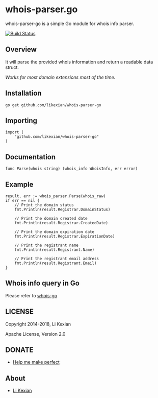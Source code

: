 # whois-parser.go

whois-parser-go is a simple Go module for whois info parser.

[![Build Status](https://secure.travis-ci.org/likexian/whois-parser-go.png)](https://secure.travis-ci.org/likexian/whois-parser-go)

## Overview

It will parse the provided whois information and return a readable data struct.

*Works for most domain extensions most of the time.*

## Installation

    go get github.com/likexian/whois-parser-go

## Importing

    import (
        "github.com/likexian/whois-parser-go"
    )

## Documentation

    func Parse(whois string) (whois_info WhoisInfo, err error)

## Example

    result, err := whois_parser.Parse(whois_raw)
    if err == nil {
        // Print the domain status
        fmt.Println(result.Registrar.DomainStatus)

        // Print the domain created date
        fmt.Println(result.Registrar.CreatedDate)

        // Print the domain expiration date
        fmt.Println(result.Registrar.ExpirationDate)

        // Print the registrant name
        fmt.Println(result.Registrant.Name)

        // Print the registrant email address
        fmt.Println(result.Registrant.Email)
    }

## Whois info query in Go

Please refer to [whois-go](https://github.com/likexian/whois-go)

## LICENSE

Copyright 2014-2018, Li Kexian

Apache License, Version 2.0

## DONATE

- [Help me make perfect](https://www.likexian.com/donate/)

## About

- [Li Kexian](https://www.likexian.com/)
